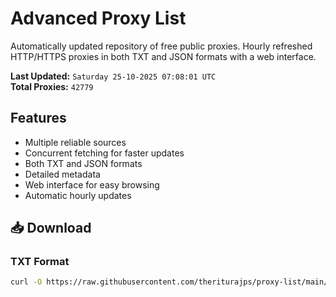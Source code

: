 # Advanced Proxy List

Automatically updated repository of free public proxies. Hourly refreshed HTTP/HTTPS proxies in both TXT and JSON formats with a web interface.

**Last Updated:** `Saturday 25-10-2025 07:08:01 UTC`  
**Total Proxies:** `42779`

## Features
- Multiple reliable sources
- Concurrent fetching for faster updates
- Both TXT and JSON formats
- Detailed metadata
- Web interface for easy browsing
- Automatic hourly updates

## 📥 Download

### TXT Format
```bash
curl -O https://raw.githubusercontent.com/theriturajps/proxy-list/main/proxies.txt